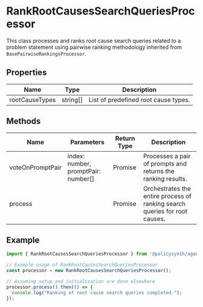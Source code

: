 # RankRootCausesSearchQueriesProcessor

This class processes and ranks root cause search queries related to a problem statement using pairwise ranking methodology inherited from `BasePairwiseRankingsProcessor`.

## Properties

| Name            | Type             | Description                                       |
|-----------------|------------------|---------------------------------------------------|
| rootCauseTypes  | string[]         | List of predefined root cause types.              |

## Methods

| Name             | Parameters                                  | Return Type                        | Description                                                                 |
|------------------|---------------------------------------------|------------------------------------|-----------------------------------------------------------------------------|
| voteOnPromptPair | index: number, promptPair: number[]         | Promise<IEnginePairWiseVoteResults>| Processes a pair of prompts and returns the ranking results.                |
| process          |                                             | Promise<void>                      | Orchestrates the entire process of ranking search queries for root causes.  |

## Example

```typescript
import { RankRootCausesSearchQueriesProcessor } from '@policysynth/agents/problems/ranking/rankRootCausesSearchQueries.js';

// Example usage of RankRootCausesSearchQueriesProcessor
const processor = new RankRootCausesSearchQueriesProcessor();

// Assuming setup and initialization are done elsewhere
processor.process().then(() => {
  console.log("Ranking of root cause search queries completed.");
});
```